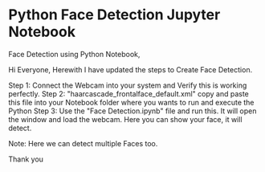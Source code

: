 # Python Face Detection Jupyter Notebook

Face Detection using Python Notebook,

Hi Everyone, Herewith I have updated the steps to Create Face Detection.

Step 1: Connect the Webcam into your system and Verify this is working perfectly.
Step 2: "haarcascade_frontalface_default.xml" copy and paste this file into your Notebook folder where you wants to run and execute the Python
Step 3: Use the "Face Detection.ipynb" file and run this. It will open the window and load the webcam. Here you can show your face, it will detect.

Note: Here we can detect multiple Faces too.

Thank you
